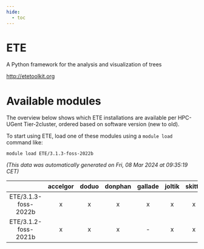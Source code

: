 ```yaml
---
hide:
  - toc
---
```


ETE
===


A Python framework for the analysis and visualization of trees

http://etetoolkit.org
# Available modules


The overview below shows which ETE installations are available per HPC-UGent Tier-2cluster, ordered based on software version (new to old).

To start using ETE, load one of these modules using a `module load` command like:

```shell
module load ETE/3.1.3-foss-2022b
```

*(This data was automatically generated on Fri, 08 Mar 2024 at 09:35:19 CET)*  

| |accelgor|doduo|donphan|gallade|joltik|skitty|
| :---: | :---: | :---: | :---: | :---: | :---: | :---: |
|ETE/3.1.3-foss-2022b|x|x|x|x|x|x|
|ETE/3.1.2-foss-2021b|x|x|x|-|x|x|
